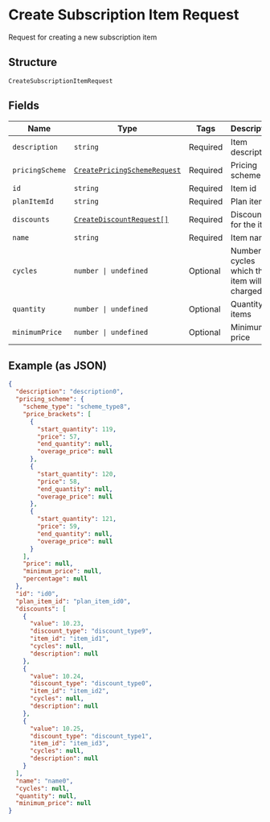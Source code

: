 
# Create Subscription Item Request

Request for creating a new subscription item

## Structure

`CreateSubscriptionItemRequest`

## Fields

| Name | Type | Tags | Description |
|  --- | --- | --- | --- |
| `description` | `string` | Required | Item description |
| `pricingScheme` | [`CreatePricingSchemeRequest`](../../doc/models/create-pricing-scheme-request.md) | Required | Pricing scheme |
| `id` | `string` | Required | Item id |
| `planItemId` | `string` | Required | Plan item id |
| `discounts` | [`CreateDiscountRequest[]`](../../doc/models/create-discount-request.md) | Required | Discounts for the item |
| `name` | `string` | Required | Item name |
| `cycles` | `number \| undefined` | Optional | Number of cycles which the item will be charged |
| `quantity` | `number \| undefined` | Optional | Quantity of items |
| `minimumPrice` | `number \| undefined` | Optional | Minimum price |

## Example (as JSON)

```json
{
  "description": "description0",
  "pricing_scheme": {
    "scheme_type": "scheme_type8",
    "price_brackets": [
      {
        "start_quantity": 119,
        "price": 57,
        "end_quantity": null,
        "overage_price": null
      },
      {
        "start_quantity": 120,
        "price": 58,
        "end_quantity": null,
        "overage_price": null
      },
      {
        "start_quantity": 121,
        "price": 59,
        "end_quantity": null,
        "overage_price": null
      }
    ],
    "price": null,
    "minimum_price": null,
    "percentage": null
  },
  "id": "id0",
  "plan_item_id": "plan_item_id0",
  "discounts": [
    {
      "value": 10.23,
      "discount_type": "discount_type9",
      "item_id": "item_id1",
      "cycles": null,
      "description": null
    },
    {
      "value": 10.24,
      "discount_type": "discount_type0",
      "item_id": "item_id2",
      "cycles": null,
      "description": null
    },
    {
      "value": 10.25,
      "discount_type": "discount_type1",
      "item_id": "item_id3",
      "cycles": null,
      "description": null
    }
  ],
  "name": "name0",
  "cycles": null,
  "quantity": null,
  "minimum_price": null
}
```

